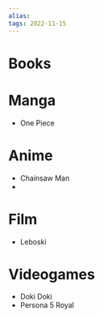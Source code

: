```yaml
---
alias: 
tags: 2022-11-15
---
```


# Books


# Manga
- One Piece

# Anime
- Chainsaw Man
- 

# Film
- Leboski

# Videogames
- Doki Doki
- Persona 5 Royal